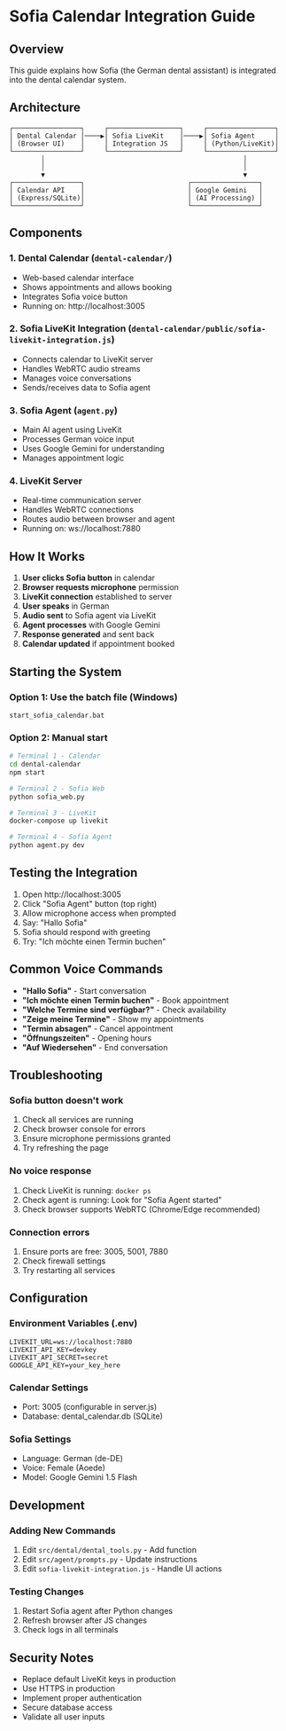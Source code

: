 # Sofia Calendar Integration Guide

## Overview
This guide explains how Sofia (the German dental assistant) is integrated into the dental calendar system.

## Architecture

```
┌─────────────────┐     ┌──────────────────┐     ┌─────────────────┐
│ Dental Calendar │────▶│ Sofia LiveKit    │────▶│ Sofia Agent     │
│ (Browser UI)    │     │ Integration JS   │     │ (Python/LiveKit)│
└─────────────────┘     └──────────────────┘     └─────────────────┘
        │                                                  │
        │                                                  │
        ▼                                                  ▼
┌─────────────────┐                          ┌─────────────────┐
│ Calendar API    │                          │ Google Gemini   │
│ (Express/SQLite)│                          │ (AI Processing) │
└─────────────────┘                          └─────────────────┘
```

## Components

### 1. **Dental Calendar** (`dental-calendar/`)
- Web-based calendar interface
- Shows appointments and allows booking
- Integrates Sofia voice button
- Running on: http://localhost:3005

### 2. **Sofia LiveKit Integration** (`dental-calendar/public/sofia-livekit-integration.js`)
- Connects calendar to LiveKit server
- Handles WebRTC audio streams
- Manages voice conversations
- Sends/receives data to Sofia agent

### 3. **Sofia Agent** (`agent.py`)
- Main AI agent using LiveKit
- Processes German voice input
- Uses Google Gemini for understanding
- Manages appointment logic

### 4. **LiveKit Server**
- Real-time communication server
- Handles WebRTC connections
- Routes audio between browser and agent
- Running on: ws://localhost:7880

## How It Works

1. **User clicks Sofia button** in calendar
2. **Browser requests microphone** permission
3. **LiveKit connection** established to server
4. **User speaks** in German
5. **Audio sent** to Sofia agent via LiveKit
6. **Agent processes** with Google Gemini
7. **Response generated** and sent back
8. **Calendar updated** if appointment booked

## Starting the System

### Option 1: Use the batch file (Windows)
```batch
start_sofia_calendar.bat
```

### Option 2: Manual start
```bash
# Terminal 1 - Calendar
cd dental-calendar
npm start

# Terminal 2 - Sofia Web
python sofia_web.py

# Terminal 3 - LiveKit
docker-compose up livekit

# Terminal 4 - Sofia Agent
python agent.py dev
```

## Testing the Integration

1. Open http://localhost:3005
2. Click "Sofia Agent" button (top right)
3. Allow microphone access when prompted
4. Say: "Hallo Sofia"
5. Sofia should respond with greeting
6. Try: "Ich möchte einen Termin buchen"

## Common Voice Commands

- **"Hallo Sofia"** - Start conversation
- **"Ich möchte einen Termin buchen"** - Book appointment
- **"Welche Termine sind verfügbar?"** - Check availability
- **"Zeige meine Termine"** - Show my appointments
- **"Termin absagen"** - Cancel appointment
- **"Öffnungszeiten"** - Opening hours
- **"Auf Wiedersehen"** - End conversation

## Troubleshooting

### Sofia button doesn't work
1. Check all services are running
2. Check browser console for errors
3. Ensure microphone permissions granted
4. Try refreshing the page

### No voice response
1. Check LiveKit is running: `docker ps`
2. Check agent is running: Look for "Sofia Agent started"
3. Check browser supports WebRTC (Chrome/Edge recommended)

### Connection errors
1. Ensure ports are free: 3005, 5001, 7880
2. Check firewall settings
3. Try restarting all services

## Configuration

### Environment Variables (.env)
```
LIVEKIT_URL=ws://localhost:7880
LIVEKIT_API_KEY=devkey
LIVEKIT_API_SECRET=secret
GOOGLE_API_KEY=your_key_here
```

### Calendar Settings
- Port: 3005 (configurable in server.js)
- Database: dental_calendar.db (SQLite)

### Sofia Settings
- Language: German (de-DE)
- Voice: Female (Aoede)
- Model: Google Gemini 1.5 Flash

## Development

### Adding New Commands
1. Edit `src/dental/dental_tools.py` - Add function
2. Edit `src/agent/prompts.py` - Update instructions
3. Edit `sofia-livekit-integration.js` - Handle UI actions

### Testing Changes
1. Restart Sofia agent after Python changes
2. Refresh browser after JS changes
3. Check logs in all terminals

## Security Notes

- Replace default LiveKit keys in production
- Use HTTPS in production
- Implement proper authentication
- Secure database access
- Validate all user inputs